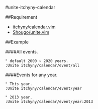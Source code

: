 #unite-itchyny-calendar

##Requirement

* [itchyny/calendar.vim](https://github.com/itchyny/calendar.vim)
* [Shougo/unite.vim](https://github.com/Shougo/unite.vim)

##Example

####All events.

```vim
" default 2000 ~ 2020 years.
:Unite itchyny/calendar/event/all
```

####Events for any year.

```vim
" This year.
:Unite itchyny/calendar/event/year

" 2013 year.
:Unite itchyny/calendar/event/year:2013
```





